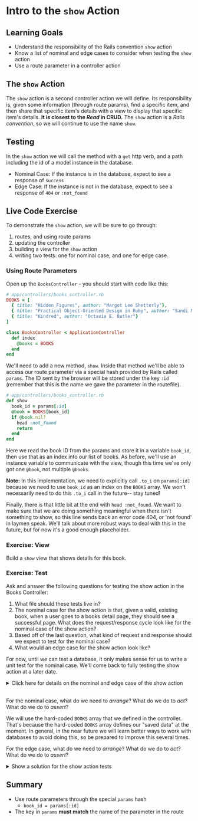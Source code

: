 # Intro to the `show` Action

## Learning Goals

- Understand the responsibility of the Rails convention `show` action
- Know a list of nominal and edge cases to consider when testing the `show` action
- Use a route parameter in a controller action

## The `show` Action

The `show` action is a second controller action we will define. Its responsibility is, given some information (through route params), find a specific item, and then share that specific item's details with a view to display that specific item's details. **It is closest to the _Read_ in CRUD.** The `show` action is a _Rails convention_, so we will continue to use the name `show`.

## Testing

In the `show` action we will call the method with a `get` http verb, and a path including the id of a model instance in the database. 

- Nominal Case: If the instance is in the database, expect to see a response of `success`
- Edge Case: If the instance is not in the database, expect to see a response of `404` or `:not_found`

## Live Code Exercise

To demonstrate the `show` action, we will be sure to go through:

1. routes, and using route params
1. updating the controller
1. building a view for the `show` action
1. writing two tests: one for nominal case, and one for edge case.

### Using Route Parameters

Open up the `BooksController` - you should start with code like this:

```ruby
# app/controllers/books_controller.rb
BOOKS = [
  { title: "Hidden Figures", author: "Margot Lee Shetterly"},
  { title: "Practical Object-Oriented Design in Ruby", author: "Sandi Metz"},
  { title: "Kindred", author: "Octavia E. Butler"}
]

class BooksController < ApplicationController
  def index
    @books = BOOKS
  end
end
```

We'll need to add a new method, `show`. Inside that method we'll be able to access our route parameter via a special hash provided by Rails called `params`. The ID sent by the browser will be stored under the key `:id` (remember that this is the name we gave the parameter in the routefile).

```ruby
# app/controllers/books_controller.rb
def show
  book_id = params[:id]
  @book = BOOKS[book_id]
  if @book.nil?
    head :not_found
    return
  end
end
```

Here we read the book ID from the params and store it in a variable `book_id`, then use that as an index into our list of books. As before, we'll use an instance variable to communicate with the view, though this time we've only got one `@book`, not multiple `@books`.

**Note:** In this implementation, we need to explicitly call `.to_i` on `params[:id]` because we need to use `book_id` as an index on the `BOOKS` array. We won't necessarily need to do this `.to_i` call in the future-- stay tuned!

Finally, there is that little bit at the end with `head :not_found`. We want to make sure that we are doing something meaningful when there isn't something to show, so this line sends back an error code 404, or 'not found' in laymen speak. We'll talk about more robust ways to deal with this in the future, but for now it's a good enough placeholder.

### Exercise: View

Build a `show` view that shows details for this book.

### Exercise: Test

Ask and answer the following questions for testing the show action in the Books Controller:

1. What file should these tests live in?
1. The nominal case for the show action is that, given a valid, existing book, when a user goes to a books detail page, they should see a successful page. What does the request/response cycle look like for the nominal case of the show action?
1. Based off of the last question, what kind of request and response should we expect to test for the nominal case?
1. What would an edge case for the show action look like?

For now, until we can test a database, it only makes sense for us to write a unit test for the nominal case. We'll come back to fully testing the show action at a later date.

<details>

<summary>
  Click here for details on the nominal and edge case of the show action
</summary>

  - Nominal case: this assumes that the specified record (book) is found. Check that the response is with the HTTP response code of 200 ok
  - Edge case: this assumes that the specified record (book) is not found. Should the controller give back 200 ok? Or should it _redirect_? Or should it return _not found_? Whatever the case, be sure to test this.

</details>

<br/>

For the nominal case, what do we need to _arrange_? What do we do to _act_? What do we do to _assert_?

We will use the hard-coded `BOOKS` array that we defined in the controller. That's because the hard-coded `BOOKS` array defines our "saved data" at the moment. In general, in the near future we will learn better ways to work with databases to avoid doing this, so be prepared to improve this several times.

For the edge case, what do we need to _arrange_? What do we do to _act_? What do we do to _assert_?

<details>

<summary>
  Show a solution for the show action tests
</summary>

```ruby
describe "show" do
  it "will get show for valid ids" do
    # Arrange
    valid_book_id = 1

    # Act
    get "/books/#{valid_book_id}"

    # Assert
    must_respond_with :success
  end

  it "will respond with not_found for invalid ids" do
    # Arrange
    invalid_book_id = 999

    # Act
    get "/books/#{invalid_book_id}"

    # Assert
    must_respond_with :not_found
  end
end
```

</details>


## Summary

- Use route parameters through the special `params` hash
  - `book_id = params[:id]`
- The key in `params` **must match** the name of the parameter in the route
